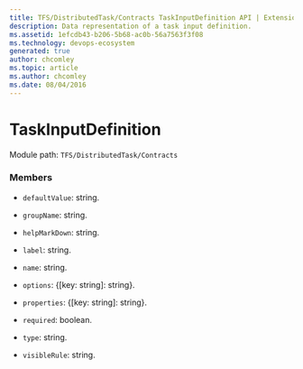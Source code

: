 ```yaml
---
title: TFS/DistributedTask/Contracts TaskInputDefinition API | Extensions for Azure DevOps Services
description: Data representation of a task input definition.
ms.assetid: 1efcdb43-b206-5b68-ac0b-56a7563f3f08
ms.technology: devops-ecosystem
generated: true
author: chcomley
ms.topic: article
ms.author: chcomley
ms.date: 08/04/2016
---
```


# TaskInputDefinition

Module path: `TFS/DistributedTask/Contracts`

### Members

* `defaultValue`: string.

* `groupName`: string.

* `helpMarkDown`: string.

* `label`: string.

* `name`: string.

* `options`: {[key: string]: string}.

* `properties`: {[key: string]: string}.

* `required`: boolean.

* `type`: string.

* `visibleRule`: string.
